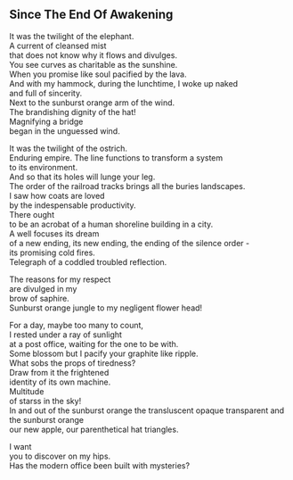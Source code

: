 Since The End Of Awakening
--------------------------
It was the twilight of the elephant.  
A current of cleansed mist  
that does not know why it flows and divulges.  
You see curves as charitable as the sunshine.  
When you promise like soul pacified by the lava.  
And with my hammock, during the lunchtime, I woke up naked  
and full of sincerity.  
Next to the sunburst orange arm of the wind.  
The brandishing dignity of the hat!  
Magnifying a bridge  
began in the unguessed wind.  
  
It was the twilight of the ostrich.  
Enduring empire. The line functions to transform a system  
to its environment.  
And so that its holes will lunge your leg.  
The order of the railroad tracks brings all the buries landscapes.  
I saw how coats are loved  
by the indespensable productivity.  
There ought  
to be an acrobat of a human shoreline building in a city.  
A well focuses its dream  
of a new ending, its new ending, the ending of the silence order -  
its promising cold fires.  
Telegraph of a coddled troubled reflection.  
  
The reasons for my respect  
are divulged in my  
brow of saphire.  
Sunburst orange jungle to my negligent flower head!  
  
For a day, maybe too many to count,  
I rested under a ray of sunlight  
at a post office, waiting for the one to be with.  
Some blossom but I pacify your graphite like ripple.  
What sobs the props of tiredness?  
Draw from it the frightened  
identity of its own machine.  
Multitude  
of starss in the sky!  
In and out of the sunburst orange the transluscent opaque transparent and the sunburst orange  
our new apple, our parenthetical hat triangles.  
  
I want  
you to discover on my hips.  
Has the modern office been built with mysteries?  
